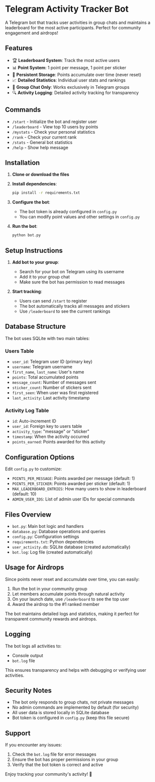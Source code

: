 # Telegram Activity Tracker Bot

A Telegram bot that tracks user activities in group chats and maintains a leaderboard for the most active participants. Perfect for community engagement and airdrops!

## Features

- 🏆 **Leaderboard System**: Track the most active users
- 📊 **Point System**: 1 point per message, 1 point per sticker
- 💾 **Persistent Storage**: Points accumulate over time (never reset)
- 📈 **Detailed Statistics**: Individual user stats and rankings
- 🎯 **Group Chat Only**: Works exclusively in Telegram groups
- 🔍 **Activity Logging**: Detailed activity tracking for transparency

## Commands

- `/start` - Initialize the bot and register user
- `/leaderboard` - View top 10 users by points
- `/mystats` - Check your personal statistics
- `/rank` - Check your current rank
- `/stats` - General bot statistics
- `/help` - Show help message

## Installation

1. **Clone or download the files**

2. **Install dependencies**:
   ```bash
   pip install -r requirements.txt
   ```

3. **Configure the bot**:
   - The bot token is already configured in `config.py`
   - You can modify point values and other settings in `config.py`

4. **Run the bot**:
   ```bash
   python bot.py
   ```

## Setup Instructions

1. **Add bot to your group**:
   - Search for your bot on Telegram using its username
   - Add it to your group chat
   - Make sure the bot has permission to read messages

2. **Start tracking**:
   - Users can send `/start` to register
   - The bot automatically tracks all messages and stickers
   - Use `/leaderboard` to see the current rankings

## Database Structure

The bot uses SQLite with two main tables:

### Users Table
- `user_id`: Telegram user ID (primary key)
- `username`: Telegram username
- `first_name`, `last_name`: User's name
- `points`: Total accumulated points
- `message_count`: Number of messages sent
- `sticker_count`: Number of stickers sent
- `first_seen`: When user was first registered
- `last_activity`: Last activity timestamp

### Activity Log Table
- `id`: Auto-increment ID
- `user_id`: Foreign key to users table
- `activity_type`: "message" or "sticker"
- `timestamp`: When the activity occurred
- `points_earned`: Points awarded for this activity

## Configuration Options

Edit `config.py` to customize:

- `POINTS_PER_MESSAGE`: Points awarded per message (default: 1)
- `POINTS_PER_STICKER`: Points awarded per sticker (default: 1)
- `MAX_LEADERBOARD_ENTRIES`: How many users to show in leaderboard (default: 10)
- `ADMIN_USER_IDS`: List of admin user IDs for special commands

## Files Overview

- `bot.py`: Main bot logic and handlers
- `database.py`: Database operations and queries
- `config.py`: Configuration settings
- `requirements.txt`: Python dependencies
- `user_activity.db`: SQLite database (created automatically)
- `bot.log`: Log file (created automatically)

## Usage for Airdrops

Since points never reset and accumulate over time, you can easily:

1. Run the bot in your community group
2. Let members accumulate points through natural activity
3. On your launch date, use `/leaderboard` to see the top user
4. Award the airdrop to the #1 ranked member

The bot maintains detailed logs and statistics, making it perfect for transparent community rewards and airdrops.

## Logging

The bot logs all activities to:
- Console output
- `bot.log` file

This ensures transparency and helps with debugging or verifying user activities.

## Security Notes

- The bot only responds to group chats, not private messages
- No admin commands are implemented by default (for security)
- All user data is stored locally in SQLite database
- Bot token is configured in `config.py` (keep this file secure)

## Support

If you encounter any issues:
1. Check the `bot.log` file for error messages
2. Ensure the bot has proper permissions in your group
3. Verify that the bot token is correct and active

Enjoy tracking your community's activity! 🚀
